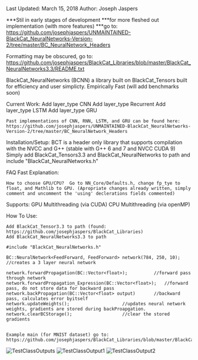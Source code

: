 Last Updated: March 15, 2018
Author: Joseph Jaspers

***Stil in early stages of development
***for more fleshed out implementation (with more features)
***go to: https://github.com/josephjaspers/UNMAINTAINED-BlackCat_NeuralNetworks-Version-2/tree/master/BC_NeuralNetwork_Headers


Formatting may be obscured, go to: 
https://github.com/josephjaspers/BlackCat_Libraries/blob/master/BlackCat_NeuralNetworks3.3/README.txt

BlackCat_NeuralNetworks (BCNN) a library built on BlackCat_Tensors built for efficiency and user simplicty.
Empirically Fast (will add benchmarks soon)


Current Work:
	Add layer_type CNN
	Add layer_type Recurrent
	Add layer_type LSTM
	Add layer_type GRU

	Past implementations of CNN, RNN, LSTM, and GRU can be found here: 
	https://github.com/josephjaspers/UNMAINTAINED-BlackCat_NeuralNetworks-Version-2/tree/master/BC_NeuralNetwork_Headers
	

Installation/Setup:
	BCT is a header only library that supports compilation with the NVCC and G++ (stable with G++ 6 and 7 and NVCC CUDA 9)
	Simply add BlackCat_Tensors3.3 and BlackCat_NeuralNetworks to path and include "BlackCat_NeuralNetworks.h"

FAQ Fast Explanation:

	How to choose GPU/CPU?	Go to NN_Core/Defaults.h, change fp_tye to float, and Mathlib to GPU. (Apropriate changes already written, simply comment and uncomment the 'using' declerations fields commented)

Supports:
	GPU Multithreading (via CUDA)
	CPU Multithreading (via openMP) 

How To Use:

	Add BlackCat_Tensor3.3 to path (found: https://github.com/josephjaspers/BlackCat_Libraries)
	Add BlackCat_NeuralNetworks3.3 to path

	#include "BlackCat_NeuralNetworks.h"
	
	BC::NeuralNetwork<FeedForward, FeedForward> network(784, 250, 10); //creates a 3 layer neural network
	
	network.forwardPropagation(BC::Vector<float>); 			//forward pass through network
	network.forwardPropagation_Expression(BC::Vector<float>); 	//forward pass, do not store data for backward pass
	network.backPropagation(BC::Vector<float> output)		//backward pass, calculates error byitself
	network.updateWeights();					//updates neural network weights, gradients are stored during backProapgation.
	network.clearBCStorage();					//clear the stored gradients


	Example main (for MNIST dataset) go to:
	https://github.com/josephjaspers/BlackCat_Libraries/blob/master/BlackCat_NeuralNetworks3.3/UnitTests/MNIST_test.cpp


![TestClassOutputs](https://user-images.githubusercontent.com/20384345/37546694-62f0f262-2944-11e8-99f4-ff48a92210dc.png  "TestClassOutput1")
![TestClassOutput1](https://user-images.githubusercontent.com/20384345/37546693-62e67ea4-2944-11e8-9c21-a129d2d8d94f.png  "TestClassOutput2")
![TestClassOutput2](https://user-images.githubusercontent.com/20384345/37546693-62e67ea4-2944-11e8-9c21-a129d2d8d94f.png  "TestClassOutput1")
